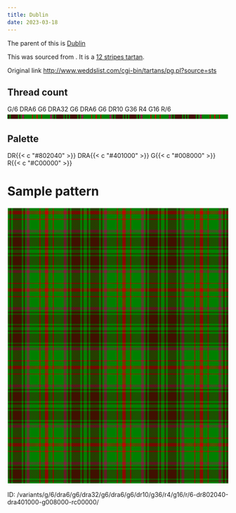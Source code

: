 ```yaml
---
title: Dublin
date: 2023-03-18
---
```

The parent of this is [Dublin](/tartans/g/6/dra6/g6/dra32/g6/dra6/g6/dr10/g36/r4/g16/r/6/)


This was sourced from <no value>.  It is a [12 stripes tartan](/stripes/stripes12/).

Original link http://www.weddslist.com/cgi-bin/tartans/pg.pl?source=sts

## Thread count
G/6 DRA6 G6 DRA32 G6 DRA6 G6 DR10 G36 R4 G16 R/6
![Sett](sett.png)

## Palette
DR{{< c "#802040" >}} DRA{{< c "#401000" >}} G{{< c "#008000" >}} R{{< c "#C00000" >}}

# Sample pattern

![Tartan detail](tartan.png "G/6 DRA6 G6 DRA32 G6 DRA6 G6 DR10 G36 R4 G16 R/6 tartan")

ID: /variants/g/6/dra6/g6/dra32/g6/dra6/g6/dr10/g36/r4/g16/r/6-dr802040-dra401000-g008000-rc00000/